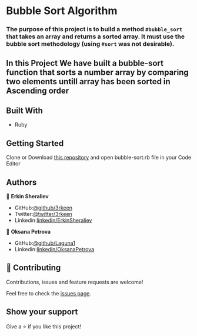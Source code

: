 # Bubble Sort Algorithm

### The purpose of this project is to build a method `#bubble_sort` that takes an array and returns a sorted array. It must use the bubble sort methodology (using `#sort` was not desirable).

## In this Project We have built a bubble-sort function that sorts a number array by comparing two elements untill array has been sorted in Ascending order

## Built With

- Ruby

## Getting Started

Clone or Download [this repository](https://github.com/Laguna1/Bubble-Sort.git) and open bubble-sort.rb file in your Code Editor

## Authors

👤 **Erkin Sheraliev**

- GitHub:[@github/3rkeen](https://github.com/3rkeen)
- Twitter:[@twitter/3rkeen](https://twitter.com/3rkeen)
- Linkedin:[linkedin/ErkinSheraliev](https://www.linkedin.com/in/erkin-sheraliev-9122631a0/)

👤 **Oksana Petrova**

- GitHub:[@github/Laguna1](https://github.com/Laguna1)
- Linkedin:[linkedin/OksanaPetrova](https://www.linkedin.com/in/oksana-petrova-005bb0145/)



## 🤝 Contributing

Contributions, issues and feature requests are welcome!

Feel free to check the [issues page](https://github.com/Laguna1/Bubble-Sort/issues).

## Show your support

Give a ⭐️ if you like this project!
